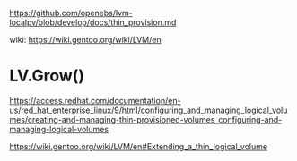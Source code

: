 https://github.com/openebs/lvm-localpv/blob/develop/docs/thin_provision.md

wiki: https://wiki.gentoo.org/wiki/LVM/en

# LV.Grow()
https://access.redhat.com/documentation/en-us/red_hat_enterprise_linux/9/html/configuring_and_managing_logical_volumes/creating-and-managing-thin-provisioned-volumes_configuring-and-managing-logical-volumes

https://wiki.gentoo.org/wiki/LVM/en#Extending_a_thin_logical_volume
